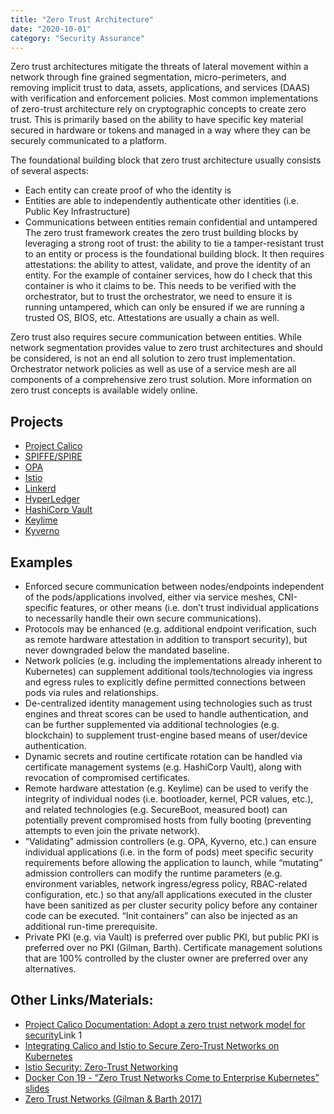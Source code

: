 ```yaml
---
title: "Zero Trust Architecture"
date: "2020-10-01"
category: "Security Assurance"
---
```


Zero trust architectures mitigate the threats of lateral movement within a network through fine grained segmentation, micro-perimeters, and removing implicit trust to data, assets, applications, and services (DAAS) with verification and enforcement policies. Most common implementations of zero-trust architecture rely on cryptographic concepts to create zero trust. This is primarily based on the ability to have specific key material secured in hardware or tokens and managed in a way where they can be securely communicated to a platform.

The foundational building block that zero trust architecture usually consists of several aspects:

- Each entity can create proof of who the identity is
- Entities are able to independently authenticate other identities (i.e. Public Key Infrastructure)
- Communications between entities remain confidential and untampered
The zero trust framework creates the zero trust building blocks by leveraging a strong root of trust: the ability to tie a tamper-resistant trust to an entity or process is the foundational building block. It then requires attestations: the ability to attest, validate, and prove the identity of an entity. For the example of container services, how do I check that this container is who it claims to be. This needs to be verified with the orchestrator, but to trust the orchestrator, we need to ensure it is running untampered, which can only be ensured if we are running a trusted OS, BIOS, etc. Attestations are usually a chain as well.

Zero trust also requires secure communication between entities. While network segmentation provides value to zero trust architectures and should be considered, is not an end all solution to zero trust implementation. Orchestrator network policies as well as use of a service mesh are all components of a comprehensive zero trust solution. More information on zero trust concepts is available widely online.

## Projects
- [Project Calico](https://www.projectcalico.org/)
- [SPIFFE/SPIRE](https://github.com/spiffe)
- [OPA](https://github.com/open-policy-agent/opa)
- [Istio](https://github.com/istio/istio)
- [Linkerd](https://github.com/linkerd)
- [HyperLedger](https://www.hyperledger.org/)
- [HashiCorp Vault](https://github.com/hashicorp/vault)
- [Keylime](https://keylime.dev/)
- [Kyverno](https://kyverno.io)

<!--
Commercial Projects (optional)
Calico Enterprise (https://www.tigera.io/tigera-products/calico-enterprise/)
Calico WireGuard (https://www.projectcalico.org/introducing-wireguard-encryption-with-calico/)
AquaSec (https://www.aquasec.com/)
Aporeto (now part of Palo Alto Networks Prisma) (https://www.paloaltonetworks.com/prisma/cloud/identity-based-microsegmentation)
Rapid7 (www.alcide.io)
Styra DAS (www.styra.com)
SysDig (https://sysdig.com/)
-->

## Examples
- Enforced secure communication between nodes/endpoints independent of the pods/applications involved, either via service meshes, CNI-specific features, or other means (i.e. don’t trust individual applications to necessarily handle their own secure communications).
- Protocols may be enhanced (e.g. additional endpoint verification, such as remote hardware attestation in addition to transport security), but never downgraded below the mandated baseline.
- Network policies (e.g. including the implementations already inherent to Kubernetes) can supplement additional tools/technologies via ingress and egress rules to explicitly define permitted connections between pods via rules and relationships.
- De-centralized identity management using technologies such as trust engines and threat scores can be used to handle authentication, and can be further supplemented via additional technologies (e.g. blockchain) to supplement trust-engine based means of user/device authentication. 
- Dynamic secrets and routine certificate rotation can be handled via certificate management systems (e.g. HashiCorp Vault), along with revocation of compromised certificates.
- Remote hardware attestation (e.g. Keylime) can be used to verify the integrity of individual nodes (i.e. bootloader, kernel, PCR values, etc.), and related technologies (e.g. SecureBoot, measured boot) can potentially prevent compromised hosts from fully booting (preventing attempts to even join the private network).
- “Validating” admission controllers (e.g. OPA, Kyverno, etc.) can ensure individual applications (i.e. in the form of pods) meet specific security requirements before allowing the application to launch, while “mutating” admission controllers can modify the runtime parameters (e.g. environment variables, network ingress/egress policy, RBAC-related configuration, etc.) so that any/all applications executed in the cluster have been sanitized as per cluster security policy before any container code can be executed. “Init containers” can also be injected as an additional run-time prerequisite.
- Private PKI (e.g. via Vault) is preferred over public PKI, but public PKI is preferred over no PKI (Gilman, Barth). Certificate management solutions that are 100% controlled by the cluster owner are preferred over any alternatives.


## Other Links/Materials:
- [Project Calico Documentation: Adopt a zero trust network model for security](https://docs.projectcalico.org/security/adopt-zero-trust)Link 1
- [Integrating Calico and Istio to Secure Zero-Trust Networks on Kubernetes](https://www.altoros.com/blog/integrating-calico-and-istio-to-secure-zero-trust-networks-on-kubernetes/)
- [Istio Security: Zero-Trust Networking](https://blog.aquasec.com/istio-kubernetes-security-zero-trust-networking)
- [Docker Con 19 - “Zero Trust Networks Come to Enterprise Kubernetes” slides](https://www.slideshare.net/Docker/dcsf-19-zero-trust-networks-come-to-enterprise-kubernetes)
- [Zero Trust Networks (Gilman & Barth 2017)]()

